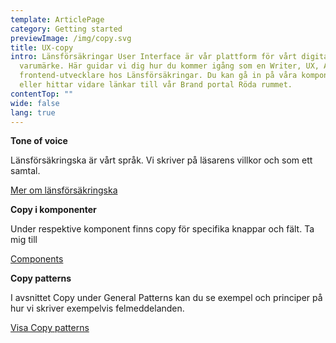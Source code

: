 ```yaml
---
template: ArticlePage
category: Getting started
previewImage: /img/copy.svg
title: UX-copy
intro: Länsförsäkringar User Interface är vår plattform för vårt digitala
  varumärke. Här guidar vi dig hur du kommer igång som en Writer, UX, AD eller
  frontend-utvecklare hos Länsförsäkringar. Du kan gå in på våra komponenter
  eller hittar vidare länkar till vår Brand portal Röda rummet.
contentTop: ""
wide: false
lang: true
---
```

<div class="Callout"><strong class="Callout__title">Tone of voice </strong><p class="Callout__text">Länsförsäkringska är vårt språk. Vi skriver på läsarens villkor och som ett samtal.

[Mer om länsförsäkringska](https://lf-digitala-kanaler.github.io/foundations/writing)

[](https://lf-digitala-kanaler.github.io/foundations/writing)</p></div>

<div class="Callout"><strong class="Callout__title">Copy i komponenter </strong><p class="Callout__text">Under respektive komponent finns copy för specifika knappar och fält. Ta mig till

[Components](/components)

</p></div>

<div class="Callout"><strong class="Callout__title">Copy patterns </strong><p class="Callout__text">I avsnittet Copy under General Patterns kan du se exempel och principer på hur vi skriver exempelvis felmeddelanden.

[Visa Copy patterns](https://lf-digitala-kanaler.github.io/patterns/general-patterns/writing)

[](https://lf-digitala-kanaler.github.io/patterns/general-patterns/writing)</p></div>